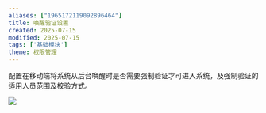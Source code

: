 ```yaml
---
aliases: ["1965172119092896464"]
title: 唤醒验证设置
created: 2025-07-15
modified: 2025-07-15
tags: ['基础模块']
theme: 权限管理
---
```


配置在移动端将系统从后台唤醒时是否需要强制验证才可进入系统，及强制验证的适用人员范围及校验方式。

![](https://myhelpdoc.oss-cn-heyuan.aliyuncs.com/mdimages/2218ac180a118265c66d910560727618.jpg)